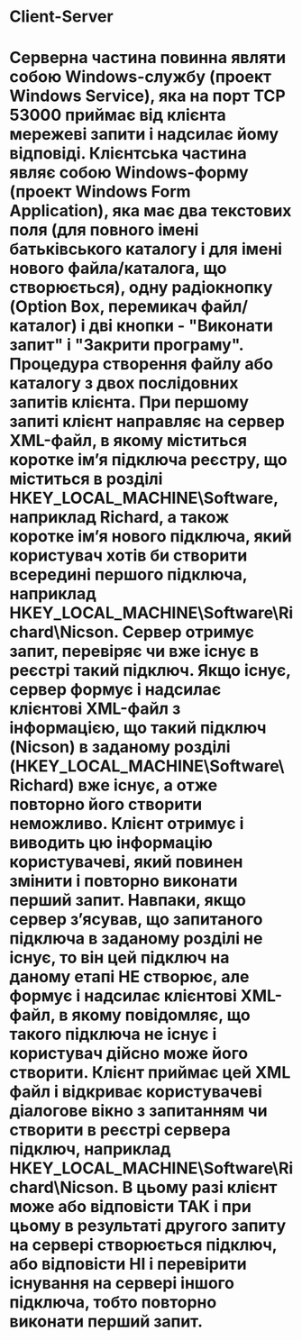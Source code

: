 ﻿# Client-Server

# Серверна частина повинна являти собою Windows-службу (проект Windows Service), яка на порт TCP 53000 приймає від клієнта мережеві запити і надсилає йому відповіді. Клієнтська частина являє собою Windows-форму (проект Windows Form Application), яка має два текстових поля (для повного імені батьківського каталогу і для імені нового файла/каталога, що створюється), одну радіокнопку (Option Box, перемикач файл/каталог) і дві кнопки - "Виконати запит" і "Закрити програму". Процедура створення файлу або каталогу з двох послідовних запитів клієнта. При першому запиті клієнт направляє на сервер XML-файл, в якому міститься коротке ім’я підключа реєстру, що міститься в розділі HKEY_LOCAL_MACHINE\Software, наприклад Richard, а також коротке ім’я нового підключа, який користувач хотів би створити всередині першого підключа, наприклад HKEY_LOCAL_MACHINE\Software\Richard\Nicson. Сервер отримує запит, перевіряє чи вже існує в реєстрі такий підключ. Якщо існує, сервер формує і надсилає клієнтові XML-файл з інформацією, що такий підключ (Nicson) в заданому розділі (HKEY_LOCAL_MACHINE\Software\Richard) вже існує, а отже повторно його створити неможливо. Клієнт отримує і виводить цю інформацію користувачеві, який повинен змінити і повторно виконати перший запит. Навпаки, якщо сервер з’ясував, що запитаного підключа в заданому розділі не існує, то він цей підключ на даному етапі НЕ створює, але формує і надсилає клієнтові XML-файл, в якому повідомляє, що такого підключа не існує і користувач дійсно може його створити. Клієнт приймає цей XML файл і відкриває користувачеві діалогове вікно з запитанням чи створити в реєстрі сервера підключ, наприклад HKEY_LOCAL_MACHINE\Software\Richard\Nicson. В цьому разі клієнт може або відповісти ТАК і при цьому в результаті другого запиту на сервері створюється підключ, або відповісти НІ і перевірити існування на сервері іншого підключа, тобто повторно виконати перший запит. 